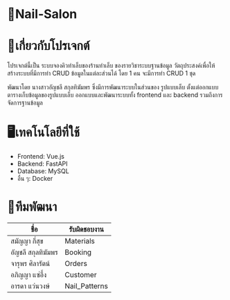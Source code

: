 ﻿# 📍Nail-Salon
# 🔗เกี่ยวกับโปรเจกต์
โปรเจกต์นี้เป็น ระบบจองคิวทำเล็บของร้านทำเล็บ ของรายวิชาระบบฐานข้อมูล วัตถุประสงค์เพื่อให้สร้างระบบที่มีการทำ CRUD ข้อมูลในแต่ละส่วนได้ โดย 1 คน จะมีการทำ CRUD 1 ชุด

พัฒนาโดย นางสาวอัญชลี สกุลทิฆัมพร ซึ่งมีการพัฒนาระบบในส่วนของ รูปแบบเล็บ ตั้งแต่ออกแบบตารางเก็บข้อมูลของรูปแบบเล็บ ออกแบบและพัฒนาระบบทั้ง frontend และ backend รวมถึงการจัดการฐานข้อมูล

# 🖥️เทคโนโลยีที่ใช้
- Frontend: Vue.js
- Backend: FastAPI
- Database: MySQL
- อื่น ๆ: Docker

# 🏡ทีมพัฒนา
| ชื่อ | รับผิดชอบงาน | 
|------|------|
| สมัญญา กี่สุข | Materials | 
| อัญชลี สกุลทิฆัมพร | Booking | 
| จารุพร ศิลารัตน์ | Orders |
| อภิญญา แซ่อึ้ง| Customer |
| อารดา แว่นวงษ์ | Nail_Patterns | 
